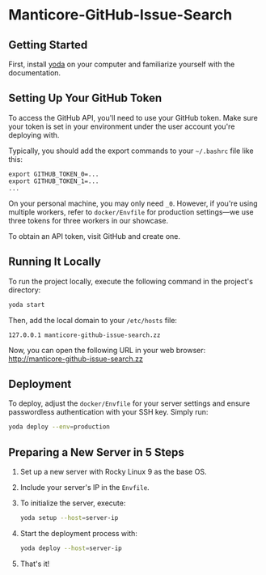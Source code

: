 # Manticore-GitHub-Issue-Search

## Getting Started

First, install [yoda](https://github.com/Muvon/yoda) on your computer and familiarize yourself with the documentation.

## Setting Up Your GitHub Token

To access the GitHub API, you'll need to use your GitHub token. Make sure your token is set in your environment under the user account you're deploying with.

Typically, you should add the export commands to your `~/.bashrc` file like this:

```
export GITHUB_TOKEN_0=...
export GITHUB_TOKEN_1=...
...
```

On your personal machine, you may only need `_0`. However, if you're using multiple workers, refer to `docker/Envfile` for production settings—we use three tokens for three workers in our showcase.

To obtain an API token, visit GitHub and create one.

## Running It Locally

To run the project locally, execute the following command in the project's directory:
```bash
yoda start
```

Then, add the local domain to your `/etc/hosts` file:

```
127.0.0.1 manticore-github-issue-search.zz
```

Now, you can open the following URL in your web browser: http://manticore-github-issue-search.zz

## Deployment

To deploy, adjust the `docker/Envfile` for your server settings and ensure passwordless authentication with your SSH key. Simply run:

```bash
yoda deploy --env=production
```

## Preparing a New Server in 5 Steps

1. Set up a new server with Rocky Linux 9 as the base OS.
2. Include your server's IP in the `Envfile`.
3. To initialize the server, execute:

    ```bash
    yoda setup --host=server-ip
    ```

4. Start the deployment process with:

    ```bash
    yoda deploy --host=server-ip
    ```

5. That's it!
